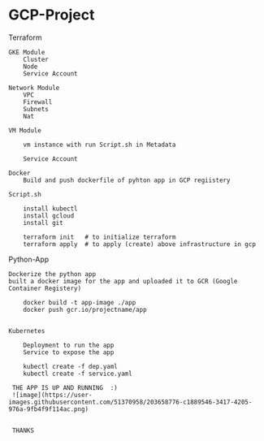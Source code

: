 # GCP-Project

Terraform 

    GKE Module
        Cluster
        Node
        Service Account

    Network Module
        VPC
        Firewall
        Subnets
        Nat

    VM Module

        vm instance with run Script.sh in Metadata

        Service Account

    Docker
        Build and push dockerfile of pyhton app in GCP regiistery

    Script.sh

        install kubectl
        install gcloud
        install git
        
        terraform init   # to initialize terraform 
        terraform apply  # to apply (create) above infrastructure in gcp
        
Python-App

    Dockerize the python app 
    built a docker image for the app and uploaded it to GCR (Google Container Registery)

        docker build -t app-image ./app
        docker push gcr.io/projectname/app 


    Kubernetes

        Deployment to run the app
        Service to expose the app
        
        kubectl create -f dep.yaml
        kubectl create -f service.yaml
        
     THE APP IS UP AND RUNNING  :)
     ![image](https://user-images.githubusercontent.com/51370958/203658776-c1889546-3417-4205-976a-9fb4f9f114ac.png)

     
     THANKS
